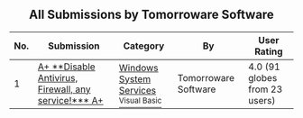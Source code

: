 ﻿<div align="center">

## All Submissions by Tomorroware Software

</div>

No.  | Submission | Category | By   | User Rating
---- | ---------- | -------- | ---- | -----------
1 | [A\+ \*\*Disable Antivirus, Firewall, any service\!\*\*\* A\+<br />](https://github.com/Planet-Source-Code/tomorroware-software-a-disable-antivirus-firewall-any-service-a__1-41834) | [Windows System Services<br /><sup>Visual Basic</sup>](../ByCategory/windows-system-services__1-35.md) | Tomorroware Software | 4.0 (91 globes from 23 users)
